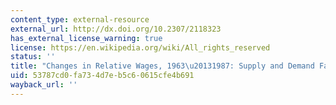 ```yaml
---
content_type: external-resource
external_url: http://dx.doi.org/10.2307/2118323
has_external_license_warning: true
license: https://en.wikipedia.org/wiki/All_rights_reserved
status: ''
title: "Changes in Relative Wages, 1963\u20131987: Supply and Demand Factors"
uid: 53787cd0-fa73-4d7e-b5c6-0615cfe4b691
wayback_url: ''
---
```

